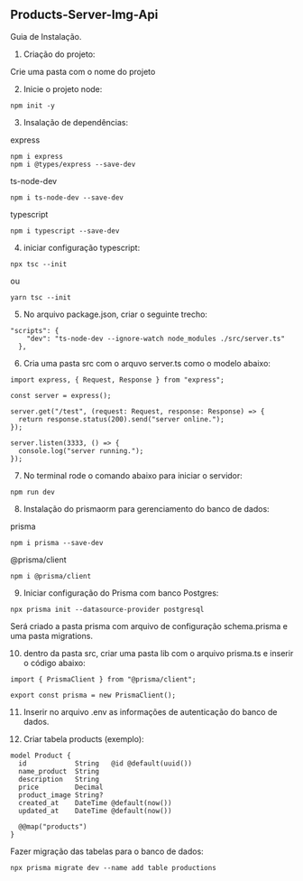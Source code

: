 ## Products-Server-Img-Api

Guia de Instalação.

1. Criação do projeto:

Crie uma pasta com o nome do projeto

2. Inicie o projeto node:

```
npm init -y
```

3. Insalação de dependências:

express

```
npm i express
npm i @types/express --save-dev
```

ts-node-dev

```
npm i ts-node-dev --save-dev
```

typescript

```
npm i typescript --save-dev
```

4. iniciar configuração typescript:

```
npx tsc --init
```

ou

```
yarn tsc --init
```

5. No arquivo package.json, criar o seguinte trecho:

```
"scripts": {
    "dev": "ts-node-dev --ignore-watch node_modules ./src/server.ts"
  },
```

6. Cria uma pasta src com o arquvo server.ts como o modelo abaixo:

```
import express, { Request, Response } from "express";

const server = express();

server.get("/test", (request: Request, response: Response) => {
  return response.status(200).send("server online.");
});

server.listen(3333, () => {
  console.log("server running.");
});
```

7. No terminal rode o comando abaixo para iniciar o servidor:

```
npm run dev
```

8. Instalação do prismaorm para gerenciamento do banco de dados:

prisma

```
npm i prisma --save-dev
```

@prisma/client

```
npm i @prisma/client
```

9. Iniciar configuração do Prisma com banco Postgres:

```
npx prisma init --datasource-provider postgresql
```

Será criado a pasta prisma com arquivo de configuração schema.prisma e uma pasta migrations.

10. dentro da pasta src, criar uma pasta lib com o arquivo prisma.ts e inserir o código abaixo:

```
import { PrismaClient } from "@prisma/client";

export const prisma = new PrismaClient();

```

11. Inserir no arquivo .env as informações de autenticação do banco de dados.

12. Criar tabela products (exemplo):

```
model Product {
  id            String   @id @default(uuid())
  name_product  String
  description   String
  price         Decimal
  product_image String?
  created_at    DateTime @default(now())
  updated_at    DateTime @default(now())

  @@map("products")
}
```

Fazer migração das tabelas para o banco de dados:

```
npx prisma migrate dev --name add table productions
```
